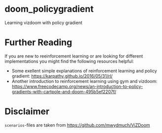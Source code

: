 # doom_policygradient
Learning vizdoom with policy gradient


# Further Reading

If you are new to reeinforcement learning or are looking for different implementations you might find the following resources helpful:

* Some exellent simple explanations of reinforcement learning and policy gradient: https://karpathy.github.io/2016/05/31/rl/
* Another introduction to reinforcement learning using gym and vizdoom: https://www.freecodecamp.org/news/an-introduction-to-policy-gradients-with-cartpole-and-doom-495b5ef2207f/

# Disclaimer

`scenarios`-files are taken from https://github.com/mwydmuch/ViZDoom 